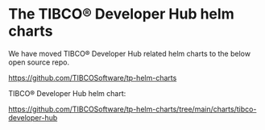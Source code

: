 # The TIBCO® Developer Hub helm charts

We have moved TIBCO® Developer Hub related helm charts to the below open source repo.

https://github.com/TIBCOSoftware/tp-helm-charts

TIBCO® Developer Hub helm chart:

https://github.com/TIBCOSoftware/tp-helm-charts/tree/main/charts/tibco-developer-hub
